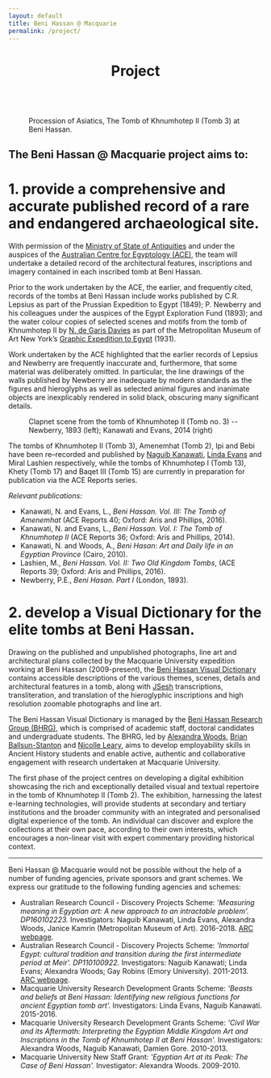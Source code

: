 ```yaml
---
layout: default
title: Beni Hassan @ Macquarie
permalink: /project/
---
```




<figure class="ampstart-image-fullpage-hero m0 relative mb4">
<amp-img width="404" height="720" alt="Cover" layout="responsive" src="/assets/images/Kanawati-Evans-BH1-Pl-42a-Beni-Hassan-3-Khnumhotep-II-Chapel-Scene-North-wall-Centre-section-Wall1920x.jpg" media="(max-width: 415px)" alt="Procession of Asiatics, The tomb of Khnumhotep II (Tomb 3) at Beni Hassan"></amp-img>
<amp-img height="720" alt="Cover" layout="fixed-height" src="/assets/images/Kanawati-Evans-BH1-Pl-42a-Beni-Hassan-3-Khnumhotep-II-Chapel-Scene-North-wall-Centre-section-Wall1920x.jpg" media="(min-width: 416px)"></amp-img>
<figcaption class="absolute top-0 right-0 bottom-0 left-0">
<header class="p3">
<h1 class="ampstart-fullpage-hero-heading mb0 hanuman">
<span class="ampstart-fullpage-hero-heading-text title">
Project
</span>
</h1>
</header>

<footer class="absolute left-0 right-0 bottom-0">
<a style="color: #ffffff; " class="ampstart-read py3 caps line-height-2 text-decoration-none center block h5" href="#content"><span class="ampstart-readmore-text px1">Read more</span></a>
</footer>

<footer class="absolute left-0 right-0 bottom-0">
<span class="right">
Procession of Asiatics, The Tomb of Khnumhotep II (Tomb 3) at Beni Hassan.
</span>
</footer>
<!--
<footer class="absolute left-0 right-0 bottom-0">
<a class="ampstart-read py3 caps line-height-2 text-decoration-none center block h5" href="#content"><span class="ampstart-readmore-text px1">Read more</span></a>
</footer>
 -->
</figcaption>
</figure>


<!-- <amp-img width="600" height="300" layout="responsive" src="http://lorempixel.com/600/300/sports"></amp-img> -->

<main id="content" role="main" class="content">

## The Beni Hassan @ Macquarie project aims to:

# 1. provide a comprehensive and accurate published record of a rare and endangered archaeological site.

With permission of the [Ministry of State of Antiquities](http://www.antiquities.gov.eg/DefaultAr/Pages/default.aspx) and under the auspices of the [Australian Centre for Egyptology (ACE)](https://www.mq.edu.au/research/research-centres-groups-and-facilities/resilient-societies/centres/ancient-cultures-research-centre/our-projects/the-australian-centre-for-egyptology/history-and-formation), the team will undertake a detailed record of the architectural features, inscriptions and imagery contained in each inscribed tomb at Beni Hassan.

Prior to the work undertaken by the ACE, the earlier, and frequently cited, records of the tombs at Beni Hassan include works published by C.R. Lepsius as part of the Prussian Expedition to Egypt (1849); P. Newberry and his colleagues under the auspices of the Egypt Exploration Fund (1893); and the water colour copies of selected scenes and motifs from the tomb of Khnumhotep II by [N. de Garis Davies](https://www.metmuseum.org/art/collection/search#!/search?artist=Davies,%20Nina%20de%20Garis$Nina%20de%20Garis%20Davies) as part of the Metropolitan Museum of Art New York’s [Graphic Expedition to Egypt](https://www.metmuseum.org/art/metpublications/egyptian_wall_paintings_the_metropolitan_museum_of_arts_collection_of_facsimiles) (1931).  

Work undertaken by the ACE highlighted that the earlier records of Lepsius and Newberry are frequently inaccurate and, furthermore, that some material was deliberately omitted. In particular, the line drawings of the walls published by Newberry are inadequate by modern standards as the figures and hieroglyphs as well as selected animal figures and inanimate objects are inexplicably rendered in solid black, obscuring many significant details.

<figure class="ampstart-image-with-caption m0 relative mb4">
<amp-img
 width="912"
 height="192"
 layout="responsive"
 src="/assets/images/Clapnet.png">
 </amp-img>
<figcaption class="h5 mt1 px3">
Clapnet scene from the tomb of Khnumhotep II (Tomb no. 3) -- Newberry, 1893 (left); Kanawati and Evans, 2014 (right)
</figcaption>
</figure>

The tombs of Khnumhotep II (Tomb 3), Amenemhat (Tomb 2), Ipi and Bebi have been re–recorded and published by [Naguib Kanawati](/team/NaguibKanawati/), [Linda Evans](/team/LindaEvans/) and Miral Lashien respectively, while the tombs of Khnumhotep I (Tomb 13), Khety (Tomb 17) and Baqet III (Tomb 15) are currently in preparation for publication via the ACE Reports series.

*Relevant publications:*
* Kanawati, N. and Evans, L., *Beni Hassan. Vol. III: The Tomb of Amenemhat* (ACE Reports 40; Oxford: Aris and Phillips, 2016).
* Kanawati, N. and Evans, L., *Beni Hassan. Vol. I: The Tomb of Khnumhotep II* (ACE Reports 36; Oxford: Aris and Phillips, 2014).
* Kanawati, N. and Woods, A., *Beni Hasan: Art and Daily life in an Egyptian Province* (Cairo, 2010).
* Lashien, M., *Beni Hassan. Vol. II: Two Old Kingdom Tombs*, (ACE Reports 39; Oxford: Aris and Phillips, 2016).
* Newberry, P.E., *Beni Hasan. Part I* (London, 1893).

# 2. develop a Visual Dictionary for the elite tombs at Beni Hassan.

Drawing on the published and unpublished photographs, line art and architectural plans collected by the Macquarie University expedition working at Beni Hassan (2009-present), the [Beni Hassan Visual Dictionary](/gallery/) contains accessible descriptions of the various themes, scenes, details and architectural features in a tomb, along with [JSesh](https://jsesh.qenherkhopeshef.org/) transcriptions, transliteration, and translation of the hieroglyphic inscriptions and high resolution zoomable photographs and line art.

The Beni Hassan Visual Dictionary is managed by the [Beni Hassan Research Group (BHRG)](/team/), which is comprised of academic staff, doctoral candidates and undergraduate students. The BHRG, led by [Alexandra Woods](/team/AlexandraWoods/), [Brian Ballsun-Stanton](/team/BrianBallsunStanton/) and [Nicolle Leary](/team/NicolleLeary/), aims to develop employability skills in Ancient History students and enable active, authentic and collaborative engagement with research undertaken at Macquarie University.

The first phase of the project centres on developing a digital exhibition showcasing the rich and exceptionally detailed visual and textual repertoire in the tomb of Khnumhotep II (Tomb 2). The exhibition, harnessing the latest e-learning technologies, will provide students at secondary and tertiary institutions and the broader community with an integrated and personalised digital experience of the tomb. An individual can discover and explore the collections at their own pace, according to their own interests, which encourages a non-linear visit with expert commentary providing historical context.

<hr>

Beni Hassan @ Macquarie would not be possible without the help of a number of funding agencies, private sponsors and grant schemes. We express our gratitude to the following funding agencies and schemes:

* Australian Research Council - Discovery Projects Scheme: *'Measuring meaning in Egyptian art: A new approach to an intractable problem'. DP160102223.* Investigators: Naguib Kanawati, Linda Evans, Alexandra Woods, Janice Kamrin (Metropolitan Museum of Art). 2016-2018. [ARC webpage](https://rms.arc.gov.au/RMS/Report/Download/Report/d6b15b2b-3a50-4021-8e6f-6c7ef1cba553/0).
* Australian Research Council - Discovery Projects Scheme: *'Immortal Egypt: cultural tradition and transition during the first intermediate period at Meir'. DP110100922.* Investigators: Naguib Kanawati; Linda Evans; Alexandra Woods; Gay Robins (Emory University). 2011-2013. [ARC webpage](https://rms.arc.gov.au/RMS/Report/Download/Report/d6b15b2b-3a50-4021-8e6f-6c7ef1cba553/0).
* Macquarie University Research Development Grants Scheme: *'Beasts and beliefs at Beni Hassan: Identifying new religious functions for ancient Egyptian tomb art'.* Investigators: Linda Evans, Naguib Kanawati. 2015-2016.
* Macquarie University Research Development Grants Scheme: *'Civil War and its Aftermath: Interpreting the Egyptian Middle Kingdom Art and Inscriptions in the Tomb of Khnumhotep II at Beni Hassan'.* Investigators: Alexandra Woods, Naguib Kanawati, Damien Gore. 2010-2013.
* Macquarie University New Staff Grant: *'Egyptian Art at its Peak: The Case of Beni Hassan'.* Investigator: Alexandra Woods. 2009-2010.


</main>
